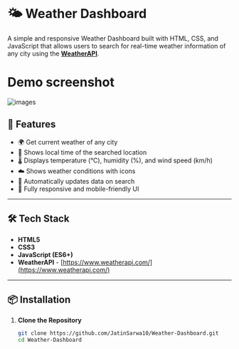 # 🌤️ Weather Dashboard

A simple and responsive Weather Dashboard built with HTML, CSS, and JavaScript that allows users to search for real-time weather information of any city using the **[WeatherAPI](https://www.weatherapi.com/)**.

# Demo screenshot
![images](https://github.com/user-attachments/assets/67d5d138-4b69-4b14-811e-f8039e47f6a9)



## 🚀 Features

- 🌍 Get current weather of any city
- 📅 Shows local time of the searched location
- 🌡️ Displays temperature (°C), humidity (%), and wind speed (km/h)
- ☁️ Shows weather conditions with icons
- 🔄 Automatically updates data on search
- 📱 Fully responsive and mobile-friendly UI

---

## 🛠️ Tech Stack

- **HTML5**
- **CSS3**
- **JavaScript (ES6+)**
- **WeatherAPI** - [https://www.weatherapi.com/](https://www.weatherapi.com/)

---

## 📦 Installation

1. **Clone the Repository**
   ```bash
   git clone https://github.com/JatinSarwa10/Weather-Dashboard.git
   cd Weather-Dashboard
